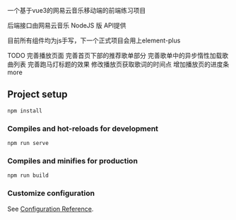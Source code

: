 一个基于vue3的网易云音乐移动端的前端练习项目

后端接口由网易云音乐 NodeJS 版 API提供

目前所有组件均为js手写，下一个正式项目会用上element-plus

TODO
 完善播放页面
 完善首页下部的推荐歌单部分
 完善歌单中的异步惰性加载歌曲列表
 完善跑马灯标题的效果
 修改播放页获取歌词的时间点
 增加播放页的进度条
 more

## Project setup
```
npm install
```

### Compiles and hot-reloads for development
```
npm run serve
```

### Compiles and minifies for production
```
npm run build
```

### Customize configuration
See [Configuration Reference](https://cli.vuejs.org/config/).
